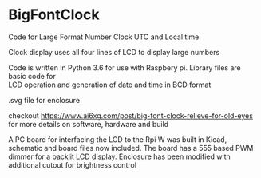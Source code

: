 # BigFontClock
Code for Large Format Number Clock UTC and Local time

Clock display uses all four lines of LCD to display large numbers

Code is written in Python 3.6 for use with Raspbery pi.  Library files are basic code for  
LCD operation and generation of date and time in BCD format

.svg file for enclosure 

checkout https://www.ai6xg.com/post/big-font-clock-relieve-for-old-eyes for more details on software, hardware and build

A PC board for interfacing the LCD to the Rpi W was built in Kicad, schematic and board files now included.  The board has
a 555 based PWM dimmer for a backlit LCD display.  Enclosure has been modified with additional cutout for brightness control
